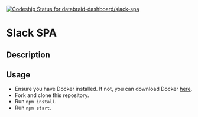 [ ![Codeship Status for databraid-dashboard/slack-spa](https://app.codeship.com/projects/d37f7be0-6f2d-0135-5da1-1aae768b9e4a/status?branch=master) ](https://app.codeship.com/projects/242815)

# Slack SPA

## Description

## Usage
- Ensure you have Docker installed. If not, you can download Docker [here](https://www.docker.com/community-edition).
- Fork and clone this repository.
- Run `npm install`.
- Run `npm start`.
